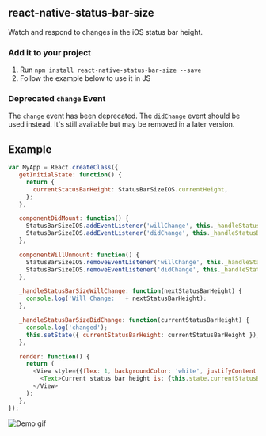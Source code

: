 ## react-native-status-bar-size

Watch and respond to changes in the iOS status bar height.

### Add it to your project

1. Run `npm install react-native-status-bar-size --save`
2. Follow the example below to use it in JS

### Deprecated `change` Event

The `change` event has been deprecated. The `didChange` event should be used instead.
It's still available but may be removed in a later version.

## Example

```javascript
var MyApp = React.createClass({
   getInitialState: function() {
     return {
       currentStatusBarHeight: StatusBarSizeIOS.currentHeight,
     };
   },

   componentDidMount: function() {
     StatusBarSizeIOS.addEventListener('willChange', this._handleStatusBarSizeWillChange);
     StatusBarSizeIOS.addEventListener('didChange', this._handleStatusBarSizeDidChange);
   },

   componentWillUnmount: function() {
     StatusBarSizeIOS.removeEventListener('willChange', this._handleStatusBarSizeWillChange);
     StatusBarSizeIOS.removeEventListener('didChange', this._handleStatusBarSizeDidChange);
   },

   _handleStatusBarSizeWillChange: function(nextStatusBarHeight) {
     console.log('Will Change: ' + nextStatusBarHeight);
   },

   _handleStatusBarSizeDidChange: function(currentStatusBarHeight) {
     console.log('changed');
     this.setState({ currentStatusBarHeight: currentStatusBarHeight });
   },

   render: function() {
     return (
       <View style={{flex: 1, backgroundColor: 'white', justifyContent: 'center', alignItems: 'center'}}>
         <Text>Current status bar height is: {this.state.currentStatusBarHeight}</Text>
       </View>
     );
   },
});
```

![Demo gif](https://raw.githubusercontent.com/jgkim/react-native-status-bar-size/master/demo.gif)
